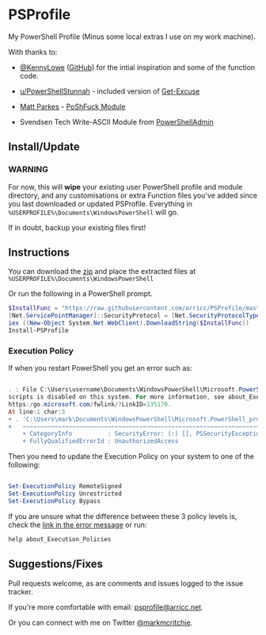 # PSProfile

My PowerShell Profile (Minus some local extras I use on my work machine).

With thanks to:

* [@KennyLowe](https://twitter.com/KennyLowe) ([GitHub](https://github.com/KennyLowe/PProfile)) for the intial inspiration and some of the function code.

* [u/PowerShellStunnah](https://www.reddit.com/user/PowerShellStunnah) - included version of [Get-Excuse](https://www.reddit.com/r/PowerShell/comments/2x8n3y/getexcuse/coz53xa/)
* [Matt Parkes](https://github.com/mattparkes) - [PoShFuck Module](https://github.com/mattparkes/PoShFuck)
* Svendsen Tech Write-ASCII Module from [PowerShellAdmin](https://www.powershelladmin.com/wiki/Ascii_art_characters_powershell_script)

## Install/Update

### **WARNING**

For now, this will **wipe** your existing user PowerShell profile and module directory, and any customisations or extra Function files you've added since you last downloaded or updated PSProfile. Everything in `%USERPROFILE%\Documents\WindowsPowerShell` will go.

If in doubt, backup your existing files first!

## Instructions

You can download the [zip](https://github.com/arricc/PSProfile/archive/master.zip) and place the extracted files at `%USERPROFILE%\Documents\WindowsPowerShell`

Or run the following in a PowerShell prompt.

~~~~powershell
$InstallFunc = "https://raw.githubusercontent.com/arricc/PSProfile/master/Functions/Install-PSProfile.ps1?rand=" + (Get-Date -Format "O")
[Net.ServicePointManager]::SecurityProtocol = [Net.SecurityProtocolType]::Tls12
iex ((New-Object System.Net.WebClient).DownloadString($InstallFunc))
Install-PSProfile

~~~~

### Execution Policy

If when you restart PowerShell you get an error such as:

~~~~powershell

. : File C:\Users\username\Documents\WindowsPowerShell\Microsoft.PowerShell_profile.ps1 cannot be loaded because running
scripts is disabled on this system. For more information, see about_Execution_Policies at
https:/go.microsoft.com/fwlink/?LinkID=135170.
At line:1 char:3
+ . 'C:\Users\mark\Documents\WindowsPowerShell\Microsoft.PowerShell_pro ...
+   ~~~~~~~~~~~~~~~~~~~~~~~~~~~~~~~~~~~~~~~~~~~~~~~~~~~~~~~~~~~~~~~~~~~
    + CategoryInfo          : SecurityError: (:) [], PSSecurityException
    + FullyQualifiedErrorId : UnauthorizedAccess
~~~~

Then you need to update the Execution Policy on your system to one of the following:

~~~~powershell

Set-ExecutionPolicy RemoteSigned
Set-ExecutionPolicy Unrestricted
Set-ExecutionPolicy Bypass
~~~~

If you are unsure what the difference between these 3 policy levels is, check the [link in the error message](https:/go.microsoft.com/fwlink/?LinkID=135170) or run:

~~~~powershell
help about_Execution_Policies
~~~~

## Suggestions/Fixes

Pull requests welcome, as are comments and issues logged to the issue tracker.

If you're more comfortable with email: psprofile@arricc.net.

Or you can connect with me on Twitter [@markmcritchie](https://twitter.com/markmcritchie).
